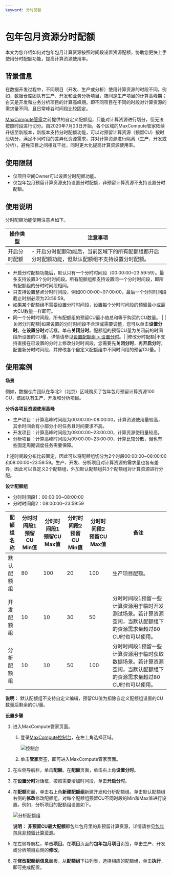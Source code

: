 ```yaml
---
keyword: 分时配额
---
```


# 包年包月资源分时配额

本文为您介绍如何对包年包月计算资源按照时间段设置资源配额，协助您更快上手使用分时配额功能，提高计算资源使用率。

## 背景信息

在数据开发过程中，不同项目（开发、生产或分析）使用计算资源的时段不同。例如，数据仓库团队有生产、开发和业务分析项目，夜间是生产项目的计算高峰期；白天是开发和业务分析项目的计算高峰期。即不同项目在不同的时段对计算资源的需求量不同，且日常峰谷时间段比较固定。

[MaxCompute管家](/cn.zh-CN/管理/资源和作业管理/MaxCompute管家.md)之前提供的自定义配额组，只能对计算资源进行切分，但无法按照时段进行切分。自2020年7月23日开始，各个区域的MaxCompute管家陆续升级至新版本，新版本支持分时配额功能，可以对预留计算资源（预留CU）按时段切分，满足不同时段的差异化资源需求，并对计算资源进行隔离（生产、开发或分析），避免项目之间相互干扰，同时更大化提高计算资源使用率。

## 使用限制

-   仅项目空间Owner可以设置分时配额功能。
-   仅包年包月预留计算资源支持设置分时配额，非预留计算资源不支持设置分时配额。

## 使用说明

分时配额功能使用注意点如下。

|操作类型|注意事项|
|----|----|
|开启分时配额|-   开启分时配额功能后，当前区域下的所有配额组都开启分时配额功能，但默认配额组不支持设置分时配额。
-   开启分时配额功能后，默认只有一个分时时间段（00:00:00~23:59:59）。最多支持设置3个分时时间段。所有配额组都支持设置同一个分时时间段，即所有配额组的分时时间段相同。
-   只支持设置整点分时时间段，例如00:00:00~07:00:00，最后一个分时时间段截止时刻必须为23:59:59。
-   如果某个配额组不需要设置分时时间段，设置每个分时时间段的预留最小或最大CU数量一样即可。
-   同一个分时时间段，所有配额组的预留CU最小值总和等于购买的CU数量。 |
|关闭分时配额|如果设置的分时时间段不合理或需要调整，您可以单击**设置分时**。在**设置分时**对话框，单击**关闭分时**。配额组的预留CU量为关闭前的时间段所设置的CU量。详情请参见[设置配额组 \> 设置分时](/cn.zh-CN/管理/资源和作业管理/MaxCompute管家.md)。|
|修改分时配额|不支持直接在已设置的分时上修改分时时间段，您需要先**关闭分时**，再**开启分时**，配置新分时时间段，并修改各个自定义配额组中不同时间段的预留CU量。|

## 使用案例

**场景**

例如，数据仓库团队在华北2（北京）区域购买了包年包月预留计算资源100 CU，该团队有生产、开发和分析项目。

**分析各项目资源使用高峰**

-   生产项目：计算高峰时间段为00:00:00~08:00:00，计算资源使用量较高，其余时间会有小部分小时任务且时间要求不高。
-   开发项目：计算高峰时间段为09:00:00~23:00:00，计算资源使用量较高。
-   分析项目：计算高峰时间段为09:00:00~23:00:00，计算比较分散，但也有些固定周期调度任务需要保障。

上述时间段分布比较固定，因此可以将配额组切分为2个时段00:00:00~08:00:00和08:00:00~23:59:59。生产、开发、分析项目对计算资源的需求量也各有差异，因此可以自定义2个配额组，外加默认配额组共3个配额组对计算资源进行分配。

**设计配额组**

-   分时时间段1：00:00:00~08:00:00
-   分时时间段2：08:00:00~23:59:59

|配额组名称|分时时间段1预留CU Min值|分时时间段1预留CU Max值|分时时间段2预留CU Min值|分时时间段2预留CU Max值|备注|
|-----|---------------|---------------|---------------|---------------|--|
|默认配额组|80|100|20|100|生产项目配额。|
|开发配额组|10|10|30|50|分时时间段1预留一些计算资源用于临时开发测试场景。若计算资源空闲，当默认配额组下的资源需求量超过80 CU时也可以使用。|
|分析配额组|10|10|50|100|分时时间段1预留一些计算资源用于临时获取数据场景。若计算资源空闲，当默认配额组下的资源需求量超过80 CU时也可以使用。|

**说明：** 默认配额组不支持自定义编辑，预留CU值为扣除自定义配额组设置的CU数量后剩余的CU量。

**设置步骤**

1.  进入MaxCompute管家页面。
    1.  登录[MaxCompute控制台](https://workbench.data.aliyun.com/#/MCEngines)，在左上角选择区域。

        ![控制台](https://static-aliyun-doc.oss-accelerate.aliyuncs.com/assets/img/zh-CN/7186911061/p170727.png)

    2.  单击**管家**页签，即可进入MaxCompute管家页面。
2.  在左侧导航栏，单击**配额**。在**配额**页面，单击右上角**设置分时**。
3.  在**设置分时**对话框，按照需要增加时间段，单击**开启分时**。
4.  在**配额**页面，单击右上角**新建配额组**新建开发和分析配额组。单击默认配额组右侧的**修改**修改配额组，对每个配额组预留CU不同时段的Min和Max值进行设置。例如，分析项目的配额组设置如下。

    ![分析配额组](https://static-aliyun-doc.oss-accelerate.aliyuncs.com/assets/img/zh-CN/4483683061/p177101.png)

    **说明：** **非预留CU最大配额**即包年包月里的非预留计算资源，详情请参见[包年包月非预留计算资源](/cn.zh-CN/规格类型/包年包月非预留计算资源.md)。

5.  在左侧导航栏，单击**项目**。在**项目**页面的**包年包月项目**页签，单击生产、开发或分析项目右侧的**修改**。
6.  在**修改配额组信息**面板，从**配额组**下拉列表，选择相应的配额组，单击**执行**，即可完成配置。

